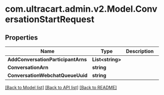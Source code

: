 
# com.ultracart.admin.v2.Model.ConversationStartRequest

## Properties

Name | Type | Description | Notes
------------ | ------------- | ------------- | -------------
**AddConversationParticipantArns** | **List&lt;string&gt;** |  | [optional] 
**ConversationArn** | **string** |  | [optional] 
**ConversationWebchatQueueUuid** | **string** |  | [optional] 

[[Back to Model list]](../README.md#documentation-for-models)
[[Back to API list]](../README.md#documentation-for-api-endpoints)
[[Back to README]](../README.md)

